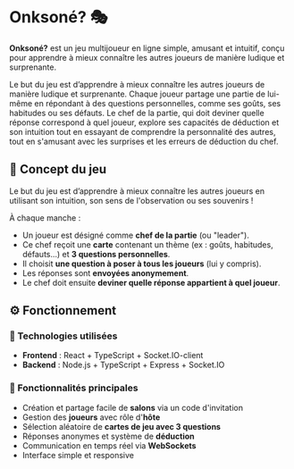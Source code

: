 # Onksoné? 🎭

**Onksoné?** est un jeu multijoueur en ligne simple, amusant et intuitif, conçu pour apprendre à mieux connaître les autres joueurs de manière ludique et surprenante.

Le but du jeu est d’apprendre à mieux connaître les autres joueurs de manière ludique et surprenante. Chaque joueur partage une partie de lui-même en répondant à des questions personnelles, comme ses goûts, ses habitudes ou ses défauts. Le chef de la partie, qui doit deviner quelle réponse correspond à quel joueur, explore ses capacités de déduction et son intuition tout en essayant de comprendre la personnalité des autres, tout en s'amusant avec les surprises et les erreurs de déduction du chef.


## 🧠 Concept du jeu

Le but du jeu est d’apprendre à mieux connaître les autres joueurs en utilisant son intuition, son sens de l'observation ou ses souvenirs !

À chaque manche :
- Un joueur est désigné comme **chef de la partie** (ou "leader").
- Ce chef reçoit une **carte** contenant un thème (ex : goûts, habitudes, défauts...) et **3 questions personnelles**.
- Il choisit **une question à poser à tous les joueurs** (lui y compris).
- Les réponses sont **envoyées anonymement**.
- Le chef doit ensuite **deviner quelle réponse appartient à quel joueur**.


## ⚙️ Fonctionnement

### 🧰 Technologies utilisées

- **Frontend** : React + TypeScript + Socket.IO-client
- **Backend** : Node.js + TypeScript + Express + Socket.IO

### 🚀 Fonctionnalités principales

- Création et partage facile de **salons** via un code d'invitation
- Gestion des **joueurs** avec rôle d'**hôte**
- Sélection aléatoire de **cartes de jeu avec 3 questions**
- Réponses anonymes et système de **déduction**
- Communication en temps réel via **WebSockets**
- Interface simple et responsive

